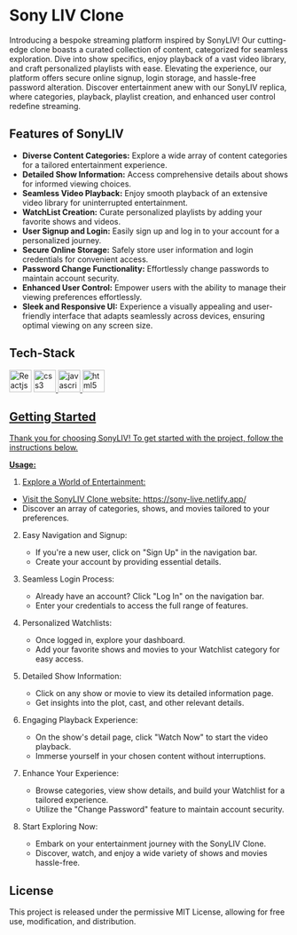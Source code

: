  # Sony LIV Clone
Introducing a bespoke streaming platform inspired by SonyLIV! Our cutting-edge clone boasts a curated collection of content, categorized for seamless exploration. Dive into show specifics, enjoy playback of a vast video library, and craft personalized playlists with ease. Elevating the experience, our platform offers secure online signup, login storage, and hassle-free password alteration. Discover entertainment anew with our SonyLIV replica, where categories, playback, playlist creation, and enhanced user control redefine streaming.

## Features of SonyLIV
+ **Diverse Content Categories:** Explore a wide array of content categories for a tailored entertainment experience.
+ **Detailed Show Information:** Access comprehensive details about shows for informed viewing choices.
+ **Seamless Video Playback:** Enjoy smooth playback of an extensive video library for uninterrupted entertainment.
+ **WatchList Creation:** Curate personalized playlists by adding your favorite shows and videos.
+ **User Signup and Login:** Easily sign up and log in to your account for a personalized journey.
+ **Secure Online Storage:** Safely store user information and login credentials for convenient access.
+ **Password Change Functionality:** Effortlessly change passwords to maintain account security.
+ **Enhanced User Control:** Empower users with the ability to manage their viewing preferences effortlessly.
+ **Sleek and Responsive UI:** Experience a visually appealing and user-friendly interface that adapts seamlessly across devices, ensuring optimal viewing on any screen size.

## Tech-Stack
  <img  src="https://upload.wikimedia.org/wikipedia/commons/thumb/a/a7/React-icon.svg/2300px-React-icon.svg.png" alt="Reactjs" width="40" height="40"/> </a> <a href="https://react.dev/" target="_blank" rel="noreferrer"> 
  <img src="https://camo.githubusercontent.com/b9ff2641365bb0ac8857e711a30524d56aacf427e7dacd51c07cf81e7bd96668/68747470733a2f2f63646e342e69636f6e66696e6465722e636f6d2f646174612f69636f6e732f736f6369616c2d6d656469612d6c6f676f732d362f3531322f3132312d637373332d3531322e706e67" alt="css3" width="40" height="40" data-canonical-src="https://cdn4.iconfinder.com/data/icons/social-media-logos-6/512/121-css3-512.png" style="max-width: 100%">
  <img  src="https://camo.githubusercontent.com/61e3e62b75938f45314e0117698949749487265f3cd992fb3a09eeb4c2d6225c/68747470733a2f2f75706c6f61642e77696b696d656469612e6f72672f77696b6970656469612f636f6d6d6f6e732f7468756d622f362f36612f4a6176615363726970742d6c6f676f2e706e672f38303070782d4a6176615363726970742d6c6f676f2e706e67" alt="javascript" width="40" height="40" data-canonical-src="https://upload.wikimedia.org/wikipedia/commons/thumb/6/6a/JavaScript-logo.png/800px-JavaScript-logo.png" style="max-width: 100%">
  <img  src="https://camo.githubusercontent.com/f330430591709b94c8b675e8cef74c2505294278801c49d38dd3bf8b866f0981/68747470733a2f2f75706c6f61642e77696b696d656469612e6f72672f77696b6970656469612f636f6d6d6f6e732f7468756d622f362f36312f48544d4c355f6c6f676f5f616e645f776f72646d61726b2e7376672f3230343870782d48544d4c355f6c6f676f5f616e645f776f72646d61726b2e7376672e706e67" alt="html5" width="40" height="40" data-canonical-src="https://upload.wikimedia.org/wikipedia/commons/thumb/6/61/HTML5_logo_and_wordmark.svg/2048px-HTML5_logo_and_wordmark.svg.png" style="max-width: 100%">

  ## Getting Started
  Thank you for choosing SonyLIV! To get started with the project, follow the instructions below.

**Usage:**
 1. Explore a World of Entertainment:
   + Visit the SonyLIV Clone website: https://sony-live.netlify.app/
   + Discover an array of categories, shows, and movies tailored to your preferences.
     
2. Easy Navigation and Signup:
   + If you're a new user, click on "Sign Up" in the navigation bar.
   + Create your account by providing essential details.
     
3. Seamless Login Process:
   + Already have an account? Click "Log In" on the navigation bar.
   + Enter your credentials to access the full range of features.

4. Personalized Watchlists:
   + Once logged in, explore your dashboard.
   + Add your favorite shows and movies to your Watchlist category for easy access.

5. Detailed Show Information:
   + Click on any show or movie to view its detailed information page.
   + Get insights into the plot, cast, and other relevant details.

6. Engaging Playback Experience:
   + On the show's detail page, click "Watch Now" to start the video playback.
   + Immerse yourself in your chosen content without interruptions.

7. Enhance Your Experience:
   + Browse categories, view show details, and build your Watchlist for a tailored experience.
   + Utilize the "Change Password" feature to maintain account security.

8. Start Exploring Now:
   + Embark on your entertainment journey with the SonyLIV Clone.
   + Discover, watch, and enjoy a wide variety of shows and movies hassle-free.
  

## License
This project is released under the permissive MIT License, allowing for free use, modification, and distribution.



  
